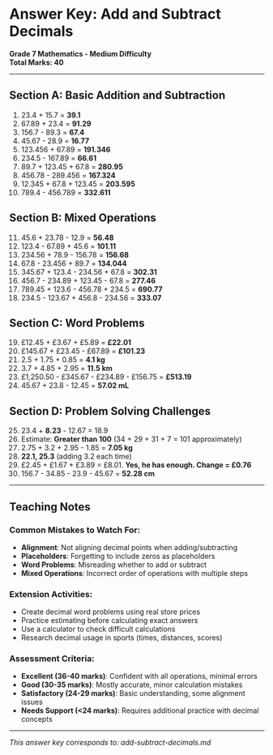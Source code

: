 # Answer Key: Add and Subtract Decimals

**Grade 7 Mathematics - Medium Difficulty**  
**Total Marks: 40**

---

## Section A: Basic Addition and Subtraction
1. 23.4 + 15.7 = **39.1**
2. 67.89 + 23.4 = **91.29**
3. 156.7 - 89.3 = **67.4**
4. 45.67 - 28.9 = **16.77**
5. 123.456 + 67.89 = **191.346**
6. 234.5 - 167.89 = **66.61**
7. 89.7 + 123.45 + 67.8 = **280.95**
8. 456.78 - 289.456 = **167.324**
9. 12.345 + 67.8 + 123.45 = **203.595**
10. 789.4 - 456.789 = **332.611**

## Section B: Mixed Operations
11. 45.6 + 23.78 - 12.9 = **56.48**
12. 123.4 - 67.89 + 45.6 = **101.11**
13. 234.56 + 78.9 - 156.78 = **156.68**
14. 67.8 - 23.456 + 89.7 = **134.044**
15. 345.67 + 123.4 - 234.56 + 67.8 = **302.31**
16. 456.7 - 234.89 + 123.45 - 67.8 = **277.46**
17. 789.45 + 123.6 - 456.78 + 234.5 = **690.77**
18. 234.5 - 123.67 + 456.8 - 234.56 = **333.07**

## Section C: Word Problems
19. £12.45 + £3.67 + £5.89 = **£22.01**
20. £145.67 + £23.45 - £67.89 = **£101.23**
21. 2.5 + 1.75 + 0.85 = **4.1 kg**
22. 3.7 + 4.85 + 2.95 = **11.5 km**
23. £1,250.50 - £345.67 - £234.89 - £156.75 = **£513.19**
24. 45.67 + 23.8 - 12.45 = **57.02 mL**

## Section D: Problem Solving Challenges
25. 23.4 + **8.23** - 12.67 = 18.9
26. Estimate: **Greater than 100** (34 + 29 + 31 + 7 = 101 approximately)
27. 2.75 + 3.2 + 2.95 - 1.85 = **7.05 kg**
28. **22.1, 25.3** (adding 3.2 each time)
29. £2.45 + £1.67 + £3.89 = £8.01. **Yes, he has enough. Change = £0.76**
30. 156.7 - 34.85 - 23.9 - 45.67 = **52.28 cm**

---

## Teaching Notes

### Common Mistakes to Watch For:
- **Alignment**: Not aligning decimal points when adding/subtracting
- **Placeholders**: Forgetting to include zeros as placeholders
- **Word Problems**: Misreading whether to add or subtract
- **Mixed Operations**: Incorrect order of operations with multiple steps

### Extension Activities:
- Create decimal word problems using real store prices
- Practice estimating before calculating exact answers
- Use a calculator to check difficult calculations
- Research decimal usage in sports (times, distances, scores)

### Assessment Criteria:
- **Excellent (36-40 marks)**: Confident with all operations, minimal errors
- **Good (30-35 marks)**: Mostly accurate, minor calculation mistakes
- **Satisfactory (24-29 marks)**: Basic understanding, some alignment issues
- **Needs Support (<24 marks)**: Requires additional practice with decimal concepts

---

*This answer key corresponds to: add-subtract-decimals.md*
